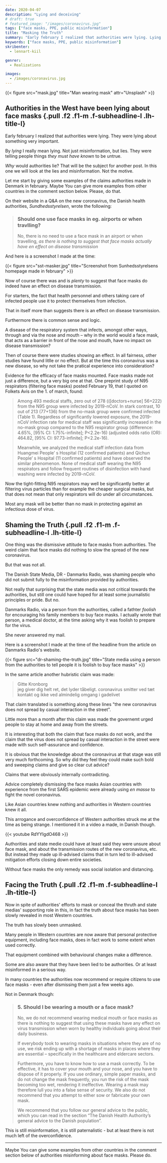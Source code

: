 ```yaml
---
date: 2020-04-07
description: "Lying and deceiving"
# draft: true
# featured_image: "/images/coronavirus.jpg"
tags: ["face masks, PPE, public misinformation"]
title: "Masking the Truth"
summary: "Early february I realized that authorities were lying. Lying about something very important."
keywords: ["face masks, PPE, public misinformation"]
skribenter:
  - lennart-kiil

genrer:
  - Realizations

images:
  - /images/coronavirus.jpg
---
```


{{< figure src="mask.jpg" title="Man wearing mask" attr="Unsplash" >}}

## Authorities in the West have been lying about face masks {.pull .f2 .f1-m .f-subheadline-l .lh-title-l}

Early february I realized that authorities were lying. They were lying about something very important.

By _lying_ I really mean lying. Not just misinformation, but lies. They were telling people things _they must have known_ to be untrue.

_Why_ would authorities lie? That will be the subject for another post. In this one we will look at the lies and misinformation. Not the motive.

Let me start by giving some examples of the claims authorities made in Denmark in february. Maybe You can give more examples from other countries in the comment section below. Please, do that.

On their website in a Q&A on the new coronavirus, the Danish health authorities, _Sundhedsstyrelsen_, wrote the following:

> ### Should one use face masks in eg. airports or when travlling?
>
> No, there is no need to use a face mask in an airport or when travelling, _as there is nothing to suggest that face masks actually have en effect on disease transmission_

And here is a screenshot I made at the time:


{{< figure src="sst-masker.jpg" title="Screenshot from Sunhedsstyrelsens homepage made in february" >}}

Now of course there was and is _plenty_ to suggest that face masks do indeed have an effect on disease transmission.

For starters, the fact that health personnel and others taking care of infected people use it to protect themselves from infection.

That in itself more than suggests there is an effect on disease transmission.

Furthermore there is common sense and logic.

A disease of the respiratory system that infects, amongst other ways, through and via the nose and mouth – why in the world would a face mask, that acts as a barrier in front of the nose and mouth, have no impact on disease transmission?

Then of course there were studies showing an effect. In all fairness, other studies have found litlle or no effect. But at the time this coronavirus was a new disease, so why not take the pratical experience into consideration?

Evidence for the efficacy of face masks mounted. Face masks made not just a difference, but a very big one at that. One preprint study of N95 respirators (filtering face masks) posted February 19, that I quoted on Folkets Avis on the 1. of march, found:

> Among 493 medical staffs, zero out of 278 (([doctors+nurse] 56+222) from the N95 group were infected by 2019-nCoV. In stark contrast, 10 out of 213 (77+136) from the no-mask group were confirmed infected (Table 1). Regardless of significantly lowered exposure, the 2019-nCoV infection rate for medical staff was significantly increased in the no-mask group compared to the N95 respirator group (difference: 4.65%, [95% CI: 1.75%-infinite]; P<2.2e-16) (adjusted odds ratio (OR): 464.82, [95% CI: 97.73-infinite]; P<2.2e-16).
>
> Meanwhile, we analyzed the medical staff infection data from Huangmei People’ s Hospital (12 confirmed patients) and Qichun People’ s Hospital (11 confirmed patients) and have observed the similar phenomenon. None of medical staff wearing the N95 respirators and follow frequent routines of disinfection with hand washing were infected by 2019-nCoV.

Now the tight-fitting N95 respirators may well be significantly better at filtering virus particles than for example the cheaper surgical masks, but that does not mean that only respirators will do under all circumstances.

Most any mask will be better than no mask in protecting against an infectious dose of virus.

## Shaming the Truth {.pull .f2 .f1-m .f-subheadline-l .lh-title-l}

One thing was the dismissive attitude to face masks from authorities. The weird claim that face masks did nothing to slow the spread of the new coronavirus.

But that was not all.

The Danish State Media, DR - Danmarks Radio, was  shaming people who did not submit fully to the misinformation provided by authorities.

Not really that surprising that the state media was not critical towards the authorities, but still one could have hoped for at least some journalistic principles or pride. But no.

Danmarks Radio, via a person from the authorities, called a fathter _foolish_ for encouraging his family members to buy face masks. I actually wrote that person, a medical doctor, at the time asking why it was foolish to prepare for the virus.

She never answered my mail.

Here is a screenshot I made at the time of the headline from the article on Danmarks Radio's website.

{{< figure src="dr-shaming-the-truth.jpg" title="State media using a person from the authorities to tell people it is foolish to buy face masks" >}}

In the same article another hubristic claim was made:

> Gitte Kronborg  
>jeg giver dig helt ret, det lyder tåbeligt. coronavirus smitter ved tæt kontakt og ikke ved almindelig omgang i gadelivet

That claim translated is something along these lines "the new coronavirus does not spread by casual interaction in the street".

Little more than a month after this claim was made the governemt urged people to stay at home and away from the streets.

It is interesting that both the claim that face masks do not work, and the claim that the virus does not spread by casual interaction in the street were made with such self-assurance and confidence.

It is obvious that the knowledge about the coronavirus at that stage was still very much forthcoming. So why did they feel they could make such bold and sweeping claims and give so clear cut advice?

Claims that were obviously internally contradicting.

Advice completely dismissing the face masks Asian countries with experience from the first SARS epidemic were already using _en masse_ to fight the novel coronavirus.

Like Asian countries knew nothing and authorities in Western countries knew it all.

This arrogance and overconfidence of Western authorities struck me at the time as being strange. I mentioned it in a video a made, in Danish though.

{{< youtube RdYYIgdO468 >}}

Authorities and state medie could have at least said they were unsure about face mask, and about the transmission routes of the new coronavirus, etc. But instead they made up ill-advised claims that in turn led to ill-advised mitigation efforts closing down entire societies.

Without face masks the only remedy was social isolation and distancing.

## Facing the Truth {.pull .f2 .f1-m .f-subheadline-l .lh-title-l}

Now in spite of authorities' efforts to mask or conceal the thruth and state medias' supporting role in this, in fact the truth about face masks has been slowly revealed in most Western countries.

The truth has slowly been unmasked.

Many people in Western countries are now aware that personal protective equipment, including face masks, does in fact work to some extent when used correctly.

That equipment combined with behavioural changes make a difference.

Some are also aware that they have been lied to be authorities. Or at least misinformed in a serious way.

In many countries the authorities now  recommend or require citizens to use face masks - even after dismissing them just a few weeks ago.

Not in Denmark though:

> ### 5. Should I be wearing a mouth or a face mask?
> No, we do not recommend wearing medical mouth or face masks as there is nothing to suggest that using these masks have any effect on virus transmission when worn by healthy individuals going about their daily business.
>
>If everybody took to wearing masks in situations where they are of no use, we risk ending up with a shortage of masks in places where they are essential – specifically in the healthcare and eldercare sectors.
>
> Furthermore, you have to know how to use a mask correctly. To be effective, it has to cover your mouth and your nose, and you have to dispose of it properly. If you use ordinary, simple paper masks, and do not change the mask frequently, you run the risk of the mask becoming too wet, rendering it ineffective. Wearing a mask may therefore lull you into a false sense of security. We also do not recommend that you attempt to either sow or fabricate your own mask.
>
> We recommend that you follow our general advice to the public, which you can read in the section “The Danish Health Authority’s general advice to the Danish population”.

This is still misinformation, it is still paternalistic - but at least there is not much left of the overconfidence.

---

Maybe You can give some examples from other countries in the comment section below of authorities misinforming about face masks. Please do.
